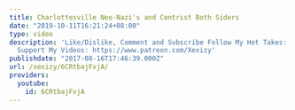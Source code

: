 ```yaml
---
title: Charlottesville Neo-Nazi's and Centrist Both Siders
date: "2019-10-11T16:21:24+08:00"
type: video
description: 'Like/Dislike, Comment and Subscribe Follow My Hot Takes: https://twitter.com/xexizy11
  Support My Videos: https://www.patreon.com/Xexizy'
publishdate: "2017-08-16T17:46:39.000Z"
url: /xexizy/6CRtbajFxjA/
providers:
  youtube:
    id: 6CRtbajFxjA
---
```

